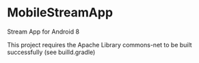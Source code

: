 # MobileStreamApp
Stream App for Android 8


This project requires the Apache Library commons-net to be built successfully (see builld.gradle) 
